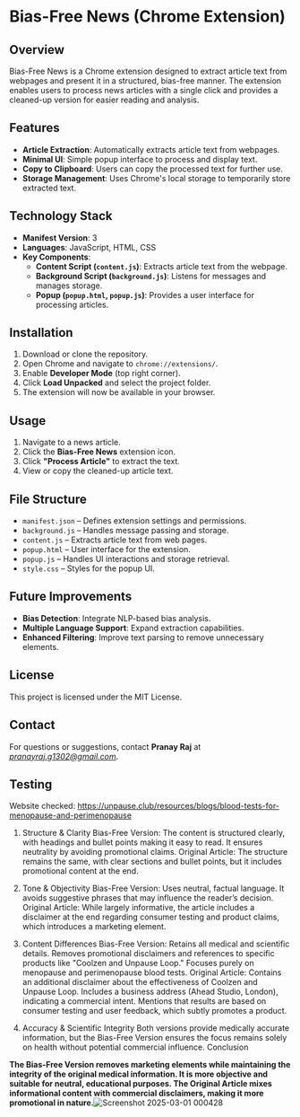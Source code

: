 # Bias-Free News (Chrome Extension)

## Overview
Bias-Free News is a Chrome extension designed to extract article text from webpages and present it in a structured, bias-free manner. The extension enables users to process news articles with a single click and provides a cleaned-up version for easier reading and analysis.

## Features
- **Article Extraction**: Automatically extracts article text from webpages.
- **Minimal UI**: Simple popup interface to process and display text.
- **Copy to Clipboard**: Users can copy the processed text for further use.
- **Storage Management**: Uses Chrome's local storage to temporarily store extracted text.

## Technology Stack
- **Manifest Version**: 3
- **Languages**: JavaScript, HTML, CSS
- **Key Components**:
  - **Content Script (`content.js`)**: Extracts article text from the webpage.
  - **Background Script (`background.js`)**: Listens for messages and manages storage.
  - **Popup (`popup.html`, `popup.js`)**: Provides a user interface for processing articles.

## Installation
1. Download or clone the repository.
2. Open Chrome and navigate to `chrome://extensions/`.
3. Enable **Developer Mode** (top right corner).
4. Click **Load Unpacked** and select the project folder.
5. The extension will now be available in your browser.

## Usage
1. Navigate to a news article.
2. Click the **Bias-Free News** extension icon.
3. Click **"Process Article"** to extract the text.
4. View or copy the cleaned-up article text.

## File Structure
- `manifest.json` – Defines extension settings and permissions.
- `background.js` – Handles message passing and storage.
- `content.js` – Extracts article text from web pages.
- `popup.html` – User interface for the extension.
- `popup.js` – Handles UI interactions and storage retrieval.
- `style.css` – Styles for the popup UI.

## Future Improvements
- **Bias Detection**: Integrate NLP-based bias analysis.
- **Multiple Language Support**: Expand extraction capabilities.
- **Enhanced Filtering**: Improve text parsing to remove unnecessary elements.

## License
This project is licensed under the MIT License.

## Contact
For questions or suggestions, contact **Pranay Raj** at *pranayraj.g1302@gmail.com*.

## Testing

Website checked: https://unpause.club/resources/blogs/blood-tests-for-menopause-and-perimenopause

1. Structure & Clarity
Bias-Free Version: The content is structured clearly, with headings and bullet points making it easy to read. It ensures neutrality by avoiding promotional claims.
Original Article: The structure remains the same, with clear sections and bullet points, but it includes promotional content at the end.

2. Tone & Objectivity
Bias-Free Version: Uses neutral, factual language. It avoids suggestive phrases that may influence the reader’s decision.
Original Article: While largely informative, the article includes a disclaimer at the end regarding consumer testing and product claims, which introduces a marketing element.

3. Content Differences
Bias-Free Version:
Retains all medical and scientific details.
Removes promotional disclaimers and references to specific products like "Coolzen and Unpause Loop."
Focuses purely on menopause and perimenopause blood tests.
Original Article:
Contains an additional disclaimer about the effectiveness of Coolzen and Unpause Loop.
Includes a business address (Ahead Studio, London), indicating a commercial intent.
Mentions that results are based on consumer testing and user feedback, which subtly promotes a product.

4. Accuracy & Scientific Integrity
Both versions provide medically accurate information, but the Bias-Free Version ensures the focus remains solely on health without potential commercial influence.
Conclusion

**The Bias-Free Version removes marketing elements while maintaining the integrity of the original medical information. It is more objective and suitable for neutral, educational purposes. The Original Article mixes informational content with commercial disclaimers, making it more promotional in nature.**![Screenshot 2025-03-01 000428](https://github.com/user-attachments/assets/426e7844-1a77-4fa8-94da-5243becc251e)


